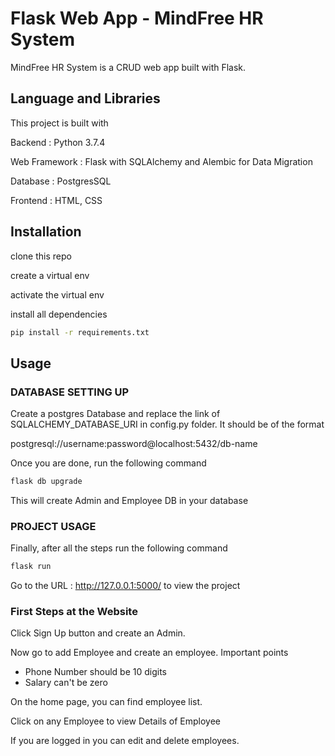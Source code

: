 # Flask Web App - MindFree HR System

MindFree HR System is a CRUD web app built with Flask.

## Language and Libraries

This project is built with

Backend : Python 3.7.4

Web Framework : Flask with SQLAlchemy and Alembic for Data Migration

Database : PostgresSQL

Frontend : HTML, CSS

## Installation

clone this repo

create a virtual env

activate the virtual env

install all dependencies

```bash
pip install -r requirements.txt
```

## Usage

### DATABASE SETTING UP

Create a postgres Database and replace the link of SQLALCHEMY_DATABASE_URI in config.py folder. It should be of the format

postgresql://username:password@localhost:5432/db-name

Once you are done, run the following command

```bash
flask db upgrade
```

This will create Admin and Employee DB in your database

### PROJECT USAGE

Finally, after all the steps run the following command

```bash
flask run
```

Go to the URL : http://127.0.0.1:5000/ to view the project

### First Steps at the Website

Click Sign Up button and create an Admin.

Now go to add Employee and create an employee. Important points

- Phone Number should be 10 digits
- Salary can't be zero

On the home page, you can find employee list.

Click on any Employee to view Details of Employee

If you are logged in you can edit and delete employees.
